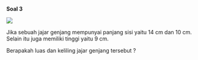 **Soal 3**

![](resource:assets/md/materi_3/3.3.png "")

Jika sebuah jajar genjang mempunyai panjang sisi yaitu 14 cm dan 10 cm. Selain itu juga memiliki tinggi yaitu 9 cm.

Berapakah luas dan keliling jajar genjang tersebut ?